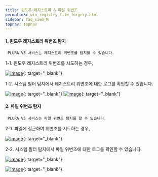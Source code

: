 ```yaml
---
title: 윈도우 레지스트리 & 파일 위변조 
permalink: win_registry_file_forgery.html
sidebar: faq_siem_M
topnav: topnav
---
```


#### 1. 윈도우 레지스트리 위변조 탐지

     PLURA V5 서비스는 레지스트리 위변조를 탐지할 수 있습니다.

1-1. 윈도우 레지스트리 위변조를 시도하는 경우,

[![image](/docs/images/Additianal/win_registry/1.png)](/docs/images/Additianal/win_registry/1.png){: target="_blank"}

1-2. 시스템 필터 탐지에서 레지스트리 위변조에 대한 로그를 확인할 수 있습니다.

[![image](/docs/images/Additianal/win_registry/2.png)](/docs/images/Additianal/win_registry/2.png){: target="_blank"}
[![image](/docs/images/Additianal/win_registry/3.png)](/docs/images/Additianal/win_registry/3.png){: target="_blank"}


#### 2. 파일 위변조 탐지 

     PLURA V5 서비스는 파일 위변조 탐지를 할 수 있습니다.

2-1. 파일에 접근하여 위변조를 시도하는 경우,

[![image](/docs/images/Additianal/win_registry/4.png)](/docs/images/Additianal/win_registry/4.png){: target="_blank"}

2-2. 시스템 필터 탐지에서 파일 위변조에 대한 로그를 확인할 수 있습니다.

[![image](/docs/images/Additianal/win_registry/5.png)](/docs/images/Additianal/win_registry/5.png){: target="_blank"}

[![image](/docs/images/Additianal/win_registry/6.png)](/docs/images/Additianal/win_registry/6.png){: target="_blank"}